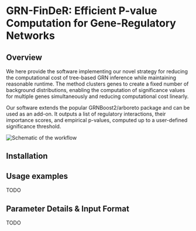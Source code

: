 # GRN-FinDeR: Efficient P-value Computation for Gene-Regulatory Networks

## Overview

We here provide the software implementing our novel strategy for reducing the computational cost of tree-based GRN inference while maintaining reasonable runtime. The method clusters genes to create a fixed number of background distributions, enabling the computation of significance values for multiple genes simultaneously and reducing computational cost linearly.

Our software extends the popular GRNBoost2/arboreto package and can be used as an add-on. It outputs a list of regulatory interactions, their importance scores, and empirical p-values, computed up to a user-defined significance threshold.



![Schematic of the workflow](/img/flowchart_grn_finder.png)

## Installation
## Usage examples

TODO

## Parameter Details & Input Format

TODO
